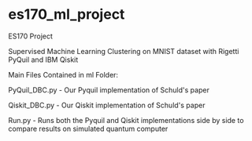# es170_ml_project
ES170 Project

Supervised Machine Learning Clustering on MNIST dataset with Rigetti PyQuil and IBM Qiskit

Main Files Contained in ml Folder:

PyQuil_DBC.py - Our Pyquil implementation of Schuld's paper

Qiskit_DBC.py - Our Qiskit implementation of Schuld's paper

Run.py - Runs both the Pyquil and Qiskit implementations side by side to compare results on simulated quantum computer



